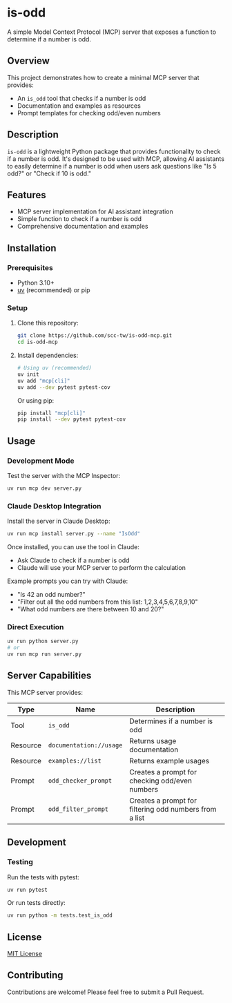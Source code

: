 # is-odd

A simple Model Context Protocol (MCP) server that exposes a function to determine if a number is odd.

## Overview

This project demonstrates how to create a minimal MCP server that provides:
- An `is_odd` tool that checks if a number is odd
- Documentation and examples as resources
- Prompt templates for checking odd/even numbers

## Description

`is-odd` is a lightweight Python package that provides functionality to check if a number is odd. It's designed to be used with MCP, allowing AI assistants to easily determine if a number is odd when users ask questions like "Is 5 odd?" or "Check if 10 is odd."

## Features

- MCP server implementation for AI assistant integration
- Simple function to check if a number is odd
- Comprehensive documentation and examples

## Installation

### Prerequisites

- Python 3.10+
- [uv](https://docs.astral.sh/uv/) (recommended) or pip

### Setup

1. Clone this repository:
   ```bash
   git clone https://github.com/scc-tw/is-odd-mcp.git
   cd is-odd-mcp
   ```

2. Install dependencies:
   ```bash
   # Using uv (recommended)
   uv init
   uv add "mcp[cli]"
   uv add --dev pytest pytest-cov
   ```

   Or using pip:
   ```bash
   pip install "mcp[cli]"
   pip install --dev pytest pytest-cov
   ```

## Usage

### Development Mode

Test the server with the MCP Inspector:
```bash
uv run mcp dev server.py
```

### Claude Desktop Integration

Install the server in Claude Desktop:
```bash
uv run mcp install server.py --name "IsOdd"
```

Once installed, you can use the tool in Claude:

- Ask Claude to check if a number is odd
- Claude will use your MCP server to perform the calculation

Example prompts you can try with Claude:

- "Is 42 an odd number?"
- "Filter out all the odd numbers from this list: 1,2,3,4,5,6,7,8,9,10"
- "What odd numbers are there between 10 and 20?"

### Direct Execution

```bash
uv run python server.py
# or
uv run mcp run server.py
```

## Server Capabilities

This MCP server provides:

| Type | Name | Description |
|------|------|-------------|
| Tool | `is_odd` | Determines if a number is odd |
| Resource | `documentation://usage` | Returns usage documentation |
| Resource | `examples://list` | Returns example usages |
| Prompt | `odd_checker_prompt` | Creates a prompt for checking odd/even numbers |
| Prompt | `odd_filter_prompt` | Creates a prompt for filtering odd numbers from a list |

## Development

### Testing

Run the tests with pytest:
```bash
uv run pytest
```

Or run tests directly:
```bash
uv run python -m tests.test_is_odd
```

## License

[MIT License](LICENSE)

## Contributing

Contributions are welcome! Please feel free to submit a Pull Request.
